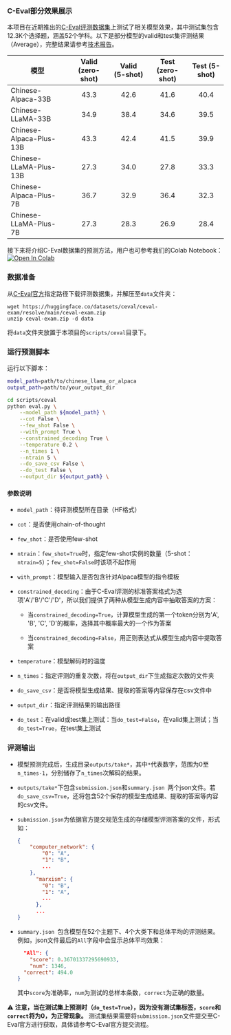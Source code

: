 ### C-Eval部分效果展示

本项目在近期推出的[C-Eval评测数据集](https://cevalbenchmark.com)上测试了相关模型效果，其中测试集包含12.3K个选择题，涵盖52个学科。以下是部分模型的valid和test集评测结果（Average），完整结果请参考[技术报告](https://arxiv.org/abs/2304.08177)。

| 模型                    | Valid (zero-shot) | Valid (5-shot) | Test (zero-shot) | Test (5-shot) |
| ----------------------- | :---------------: | :------------: | :--------------: | :-----------: |
| Chinese-Alpaca-33B      |       43.3        |      42.6      |       41.6       |     40.4      |
| Chinese-LLaMA-33B       |       34.9        |      38.4      |       34.6       |     39.5      |
| Chinese-Alpaca-Plus-13B |       43.3        |      42.4      |       41.5       |     39.9      |
| Chinese-LLaMA-Plus-13B  |       27.3        |      34.0      |       27.8       |     33.3      |
| Chinese-Alpaca-Plus-7B  |       36.7        |      32.9      |       36.4       |     32.3      |
| Chinese-LLaMA-Plus-7B   |       27.3        |      28.3      |       26.9       |     28.4      |

接下来将介绍C-Eval数据集的预测方法，用户也可参考我们的Colab Notebook：<a href="https://colab.research.google.com/drive/12YewimRT7JuqJGOejxN7YG8jq2de4DnF?usp=sharing" target="_parent"><img src="https://colab.research.google.com/assets/colab-badge.svg" alt="Open In Colab"/></a>

### 数据准备

从[C-Eval官方](https://github.com/SJTU-LIT/ceval "Markdown")指定路径下载评测数据集，并解压至`data`文件夹：
```
wget https://huggingface.co/datasets/ceval/ceval-exam/resolve/main/ceval-exam.zip
unzip ceval-exam.zip -d data
```
将`data`文件夹放置于本项目的`scripts/ceval`目录下。


### 运行预测脚本

运行以下脚本：
```bash
model_path=path/to/chinese_llama_or_alpaca
output_path=path/to/your_output_dir

cd scripts/ceval
python eval.py \
    --model_path ${model_path} \
    --cot False \
    --few_shot False \
    --with_prompt True \
    --constrained_decoding True \
    --temperature 0.2 \
    --n_times 1 \
    --ntrain 5 \
    --do_save_csv False \
    --do_test False \
    --output_dir ${output_path} \
```

#### 参数说明

* `model_path`：待评测模型所在目录（HF格式）

* `cot`：是否使用chain-of-thought

* `few_shot`：是否使用few-shot

* `ntrain`：`few_shot=True`时，指定few-shot实例的数量（5-shot：`ntrain=5`）；`few_shot=False`时该项不起作用

* `with_prompt`：模型输入是否包含针对Alpaca模型的指令模板

* `constrained_decoding`：由于C-Eval评测的标准答案格式为选项'A'/'B'/'C'/'D'，所以我们提供了两种从模型生成内容中抽取答案的方案：
  * 当`constrained_decoding=True`，计算模型生成的第一个token分别为'A', 'B', 'C', 'D'的概率，选择其中概率最大的一个作为答案

  * 当`constrained_decoding=False`，用正则表达式从模型生成内容中提取答案

* `temperature`：模型解码时的温度

* `n_times`：指定评测的重复次数，将在`output_dir`下生成指定次数的文件夹

* `do_save_csv`：是否将模型生成结果、提取的答案等内容保存在csv文件中

* `output_dir`：指定评测结果的输出路径

* `do_test`：在valid或test集上测试：当`do_test=False`，在valid集上测试；当`do_test=True`，在test集上测试


### 评测输出
- 模型预测完成后，生成目录`outputs/take*`，其中`*`代表数字，范围为0至`n_times-1`，分别储存了`n_times`次解码的结果。

- `outputs/take*`下包含`submission.json`和`summary.json `两个json文件。若`do_save_csv=True`，还将包含52个保存的模型生成结果、提取的答案等内容的csv文件。

* `submission.json`为依据官方提交规范生成的存储模型评测答案的文件，形式如：
  
  ```json
  {
      "computer_network": {
          "0": "A",
          "1": "B",
          ...
      },
        "marxism": {
          "0": "B",
          "1": "A",
          ...
        },
    	...
  }
  ```
  
* `summary.json `包含模型在52个主题下、4个大类下和总体平均的评测结果。例如，json文件最后的`All`字段中会显示总体平均效果：
  
  ```json
	"All": {
	  "score": 0.36701337295690933,
	  "num": 1346,
    "correct": 494.0
  }
  ```
  其中`score`为准确率，`num`为测试的总样本条数，`correct`为正确的数量。
  

⚠️ **注意，当在测试集上预测时（`do_test=True`），因为没有测试集标签，`score`和`correct`将为0，为正常现象。** 测试集结果需要将`submission.json`文件提交至C-Eval官方进行获取，具体请参考C-Eval官方提交流程。